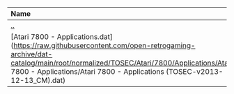 |Name|Size|
|:---|---:|
|[..](../index.html)|DIR|
|[Atari 7800 - Applications.dat](https://raw.githubusercontent.com/open-retrogaming-archive/dat-catalog/main/root/normalized/TOSEC/Atari/7800/Applications/Atari 7800 - Applications/Atari 7800 - Applications (TOSEC-v2013-12-13_CM).dat)|2813|
